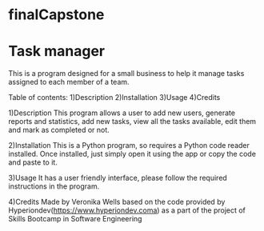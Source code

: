 # finalCapstone
# Task manager

This is a program designed for a small business to help it manage tasks assigned to each member of a team.

Table of contents:
1)Description
2)Installation
3)Usage
4)Credits


1)Description
This program allows a user to add new users, generate reports and statistics, 
add new tasks, view all the tasks available, edit them and mark as completed or not.

2)Installation
This is a Python program, so requires a Python code reader installed. Once installed, just simply open it using the app or copy the code and paste to it.

3)Usage
It has a user friendly interface, please follow the required instructions in the program.

4)Credits
Made by Veronika Wells based on the code provided by Hyperiondev(https://www.hyperiondev.coma) as a part of the project of  Skills Bootcamp in Software Engineering

